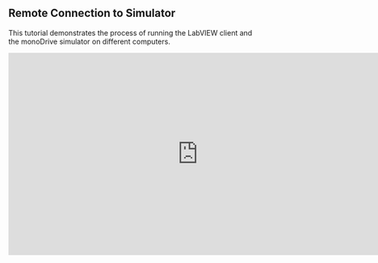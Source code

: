 ## Remote Connection to Simulator

This tutorial demonstrates the process of running the LabVIEW client and the monoDrive simulator on different computers.

<div class="img_container">
<iframe width="750" height="400" src="https://www.youtube.com/embed/XeeFKo-D1vU" frameborder="0" allow="accelerometer; autoplay; encrypted-media; gyroscope; picture-in-picture" allowfullscreen></iframe>
</div>
<p>&nbsp;</p>
